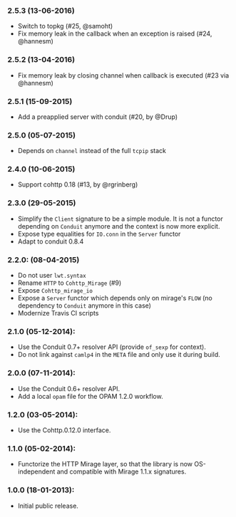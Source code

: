 ### 2.5.3 (13-06-2016)

* Switch to topkg (#25, @samoht)
* Fix memory leak in the callback when an exception is raised (#24, @hannesm)

### 2.5.2 (13-04-2016)

* Fix memory leak by closing channel when callback is executed
  (#23 via @hannesm)

### 2.5.1 (15-09-2015)

* Add a preapplied server with conduit (#20, by @Drup)

### 2.5.0 (05-07-2015)

* Depends on `channel` instead of the full `tcpip` stack

### 2.4.0 (10-06-2015)

* Support cohttp 0.18 (#13, by @rgrinberg)

### 2.3.0 (29-05-2015)

* Simplify the `Client` signature to be a simple module. It is not
  a functor depending on `Conduit` anymore and the context is now
  more explicit.
* Expose type equalities for `IO.conn` in the `Server` functor
* Adapt to conduit 0.8.4

### 2.2.0: (08-04-2015)

* Do not user `lwt.syntax`
* Rename `HTTP` to `Cohttp_Mirage` (#9)
* Expose `Cohttp_mirage_io`
* Expose a `Server` functor which depends only on mirage's `FLOW` (no dependency
  to `Conduit` anymore in this case)
* Modernize Travis CI scripts

### 2.1.0 (05-12-2014):

* Use the Conduit 0.7+ resolver API (provide `of_sexp` for context).
* Do not link against `camlp4` in the `META` file and only use it during build.

### 2.0.0 (07-11-2014):

* Use the Conduit 0.6+ resolver API.
* Add a local `opam` file for the OPAM 1.2.0 workflow.

### 1.2.0 (03-05-2014):

* Use the Cohttp.0.12.0 interface.

### 1.1.0 (05-02-2014):

* Functorize the HTTP Mirage layer, so that the library is now
  OS-independent and compatible with Mirage 1.1.x signatures.

### 1.0.0 (18-01-2013):

* Initial public release.
